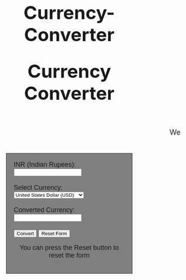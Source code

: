 # Currency-Converter
<!DOCTYPE html>
<html lang="en">
<head>
<meta charset="UTF-8">
<meta name="viewport" content="width=device-width, initial-scale=1.0">
<title>Currency Converter</title>
  <style>
 
 body {
      background: url(Currency.jpg) center;
      font-family: Georgia, serif;
    }
    h1 {   background: 00FFFFFF;
           text-align: center;
           font-size: 50px;
           padding: 20px;
           font-weight: bold;
           margin: 0 auto;
           width: 50%;
        }
marquee {   background: 00FFFFFF;
            font-size: 20px;
            padding: 25px;
            margin: 20px auto;
            width: 100%;
    }
form {     width: 60%;
           margin: 0 auto;
           border: 1px solid #1a1a1a;
           padding: 20px;
           font-size: 18px;
           font-family: Verdana, sans-serif;
	       background: #808080; 
    }
label {
      display: inline-block;
      width: 300px;
     
    }
    input[type="number"],
    input[type="text"] {
      width: 100px;
      padding: 5px;
      border: 1px solid 00FFFFFF;
    }
    input[type="button"],
    input[type="reset"] {
      width: 90px;
      height: 35px;
      font-weight: bold;
    }
    p {
      text-align: center;
    }
</style>
  <script>
    function currencyConverter(valNum) {
      if (converter.rupees.value <= 0) {
        window.alert("Enter a value greater than 0");
      } else {
        var currency = document.getElementById("currency-select").value;
        var rates = {
          USD: 82.05, EUR: 89.38, AED: 22.33, GBP: 104.27, JPY: 0.57, CHF: 91.44, KWD: 267.85, CNY: 11.34, AUD: 54.41, NZD: 50.00, RUB: 0.96, ZAR: 4.41, MYR: 17.55, IDR: 0.55, BRL:17.04 };
       
        var rate = rates[currency] || 1;
        var convertedValue = (valNum / rate).toFixed(3);
        
        document.getElementById("converted-currency").value = convertedValue;
        document.getElementById("converted-currency-label").innerHTML = convertedValue;
      }
    }
  </script>
</head>
<body>
  <h1>Currency Converter</h1>
  <marquee>Welcome to the Online Currency Converter</marquee>
  <form name="converter">
    <label>INR (Indian Rupees):</label>
    <input type="number" name="rupees" required>
    <br><br>
    <label>Select Currency:</label>
    <select id="currency-select">
      <option value="USD">United States Dollar (USD)</option>
      <option value="EUR">Euro (EUR)</option>
	  <option value="AED">Diraham (AED)</option>
      <option value="GBP">British Pound Sterling (GBP)</option>
      <option value="JPY">Japanese Yen (JPY)</option>
      <option value="CHF">Swiss Franc (CHF)</option>
	  <option value="KWD">Dinar (KWD)</option>
	  <option value="CNY">Chinese Yuan (CNY)</option>
	  <option value="AUD">Australian Dollar (AUD)</option>
	  <option value="NZD">New Zealand (NZD)</option>
	  <option value="RUB">Russian Rubie (RUB)</option>
	  <option value="ZAR">South African Rand (ZAR)</option>
	  <option value="MYR">Malayasian Ringgit (MYR)</option>
	  <option value="IDR">Indonesian Rupiah (IDR)</option>
	  <option value="BRL">Brazilian Real (BRL)</option>
    </select>
    <br><br>
    <label>Converted Currency:</label>
    <input id="converted-currency" type="text" readonly>
    <br><br>
    <input type="button" value="Convert" onclick="currencyConverter(converter.rupees.value)">
    <input type="reset" value="Reset Form">
    <p>You can press the Reset button to reset the form</p>
  </form>
</body>
</html>
